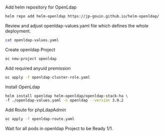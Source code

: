 Add helm repository for OpenLdap
```bash
helm repo add helm-openldap https://jp-gouin.github.io/helm-openldap/
```

Review and adjust openldap-values.yaml file which defines the whole deployment.
```bash 
cat openldap-values.yaml
```

Create openldap Project
```bash
oc new-project openldap
```

Add required anyuid premission
```bash
oc apply -f openldap-cluster-role.yaml
```

Install OpenLdap
```bash
helm install openldap helm-openldap/openldap-stack-ha \
-f ./openldap-values.yaml -n openldap --version 3.0.2
```

Add Route for phpLdapAdmin
```bash
oc apply -f openldap-route.yaml
```

Wait for all pods in openldap Project to be Ready 1/1.